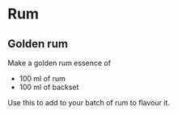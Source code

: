 # Rum

## Golden rum

Make a golden rum essence of
  - 100 ml of rum
  - 100 ml of backset

Use this to add to your batch of rum to flavour it.
